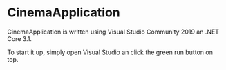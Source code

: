 # CinemaApplication 
CinemaApplication is written using Visual Studio Community 2019 an .NET Core 3.1.

To start it up, simply open Visual Studio an click the green run button on top.
